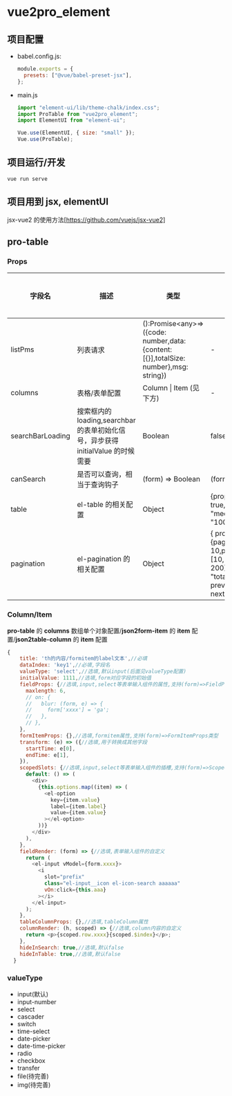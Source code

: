 <!--
 * @Author: zoufengfan
 * @Date: 2022-06-10 10:08:14
 * @LastEditTime: 2022-06-10 18:07:33
 * @LastEditors: zoufengfan
-->

# vue2pro_element

## 项目配置

- babel.config.js:
  ```js
  module.exports = {
    presets: ["@vue/babel-preset-jsx"],
  };
  ```
- main.js

  ```js
  import "element-ui/lib/theme-chalk/index.css";
  import ProTable from "vue2pro_element";
  import ElementUI from "element-ui";

  Vue.use(ElementUI, { size: "small" });
  Vue.use(ProTable);
  ```

## 项目运行/开发

```
vue run serve
```

## 项目用到 jsx, elementUI

jsx-vue2 的使用方法[https://github.com/vuejs/jsx-vue2]

## pro-table

### Props

| 字段名           | 描述                                                                            | 类型                                                                                    | 默认值                                                                                                     | 可选/必填 |
| ---------------- | ------------------------------------------------------------------------------- | --------------------------------------------------------------------------------------- | ---------------------------------------------------------------------------------------------------------- | --------- |
| listPms          | 列表请求                                                                        | ():Promise\<any\>=>({code: number,data: {content: [{}],totalSize: number},msg: string}) | -                                                                                                          | 必填      |
| columns          | 表格/表单配置                                                                   | Column \| Item (见下方)                                                                 | -                                                                                                          | 必填      |
| searchBarLoading | 搜索框内的 loading,searchbar 的表单初始化信号，异步获得 initialValue 的时候需要 | Boolean                                                                                 | false                                                                                                      | 可选      |
| canSearch        | 是否可以查询，相当于查询钩子                                                    | (form) => Boolean                                                                       | (form) => true                                                                                             | 可选      |
| table            | el-table 的相关配置                                                             | Object                                                                                  | {props: {border: true,size: "medium",height: "100%",}\}                                                    | 可选      |
| pagination       | el-pagination 的相关配置                                                        | Object                                                                                  | { props: {pageSize: 10,pageSizes: [10, 50, 100, 200],layout: "total, sizes, prev, pager, next, jumper",}\} | 可选      |

### Column/Item

**pro-table** 的 **columns** 数组单个对象配置/**json2form-item** 的 **item** 配置/**json2table-column** 的 **item** 配置

```js
{
    title: 'th的内容/formitem的label文本',//必填
    dataIndex: 'key1',//必填,字段名
    valueType: 'select',//选填,默认input(后面见valueType配置)
    initialValue: 1111,//选填,form对应字段的初始值
    fieldProps: {//选填,input,select等表单输入组件的属性,支持(form)=>FieldProps类型
      maxlength: 6,
      // on: {
      //   blur: (form, e) => {
      //     form['xxxx'] = 'ga';
      //   },
      // },
    },
    formItemProps: {},//选填,formitem属性,支持(form)=>FormItemProps类型
    transform: (e) => ({//选填,用于转换成其他字段
      startTime: e[0],
      endTime: e[1],
    }),
    scopedSlots: {//选填,input,select等表单输入组件的插槽,支持(form)=>ScopedSlots类型
      default: () => (
        <div>
          {this.options.map((item) => (
            <el-option
              key={item.value}
              label={item.label}
              value={item.value}
            ></el-option>
          ))}
        </div>
      ),
    },
    fieldRender: (form) => {//选填,表单输入组件的自定义
      return (
        <el-input vModel={form.xxxx}>
          <i
            slot="prefix"
            class="el-input__icon el-icon-search aaaaaa"
            vOn:click={this.aaa}
          ></i>
        </el-input>
      );
    },
    tableColumnProps: {},//选填,tableColumn属性
    columnRender: (h, scoped) => {//选填,column内容的自定义
      return <p>{scoped.row.xxxx}{scoped.$index}</p>;
    },
    hideInSearch: true,//选填,默认false
    hideInTable: true,//选填,默认false
  }
```

### valueType

- input(默认)
- input-number
- select
- cascader
- switch
- time-select
- date-picker
- date-time-picker
- radio
- checkbox
- transfer
- file(待完善)
- img(待完善)
